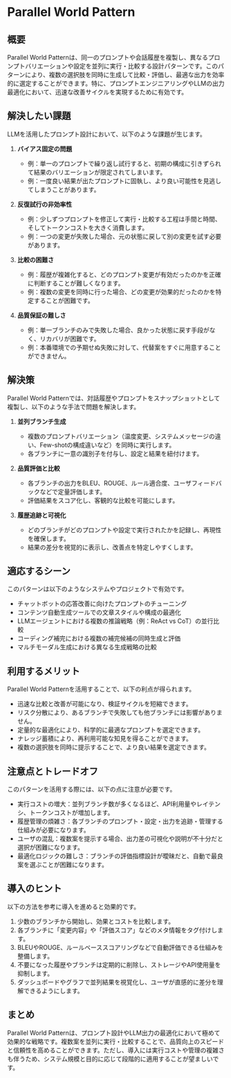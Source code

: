# Parallel World Pattern

## 概要

Parallel World Patternは、同一のプロンプトや会話履歴を複製し、異なるプロンプトバリエーションや設定を並列に実行・比較する設計パターンです。このパターンにより、複数の選択肢を同時に生成して比較・評価し、最適な出力を効率的に選定することができます。特に、プロンプトエンジニアリングやLLMの出力最適化において、迅速な改善サイクルを実現するために有効です。

## 解決したい課題

LLMを活用したプロンプト設計において、以下のような課題が生じます。

1. **バイアス固定の問題**
   - 例：単一のプロンプトで繰り返し試行すると、初期の構成に引きずられて結果のバリエーションが限定されてしまいます。
   - 例：一度良い結果が出たプロンプトに固執し、より良い可能性を見逃してしまうことがあります。

2. **反復試行の非効率性**
   - 例：少しずつプロンプトを修正して実行・比較する工程は手間と時間、そしてトークンコストを大きく消費します。
   - 例：一つの変更が失敗した場合、元の状態に戻して別の変更を試す必要があります。

3. **比較の困難さ**
   - 例：履歴が複雑化すると、どのプロンプト変更が有効だったのかを正確に判断することが難しくなります。
   - 例：複数の変更を同時に行った場合、どの変更が効果的だったのかを特定することが困難です。

4. **品質保証の難しさ**
   - 例：単一ブランチのみで失敗した場合、良かった状態に戻す手段がなく、リカバリが困難です。
   - 例：本番環境での予期せぬ失敗に対して、代替案をすぐに用意することができません。

## 解決策

Parallel World Patternでは、対話履歴やプロンプトをスナップショットとして複製し、以下のような手法で問題を解決します。

1. **並列ブランチ生成**
   - 複数のプロンプトバリエーション（温度変更、システムメッセージの違い、Few-shotの構成違いなど）を同時に実行します。
   - 各ブランチに一意の識別子を付与し、設定と結果を紐付けます。

2. **品質評価と比較**
   - 各ブランチの出力をBLEU、ROUGE、ルール適合度、ユーザフィードバックなどで定量評価します。
   - 評価結果をスコア化し、客観的な比較を可能にします。

3. **履歴追跡と可視化**
   - どのブランチがどのプロンプトや設定で実行されたかを記録し、再現性を確保します。
   - 結果の差分を視覚的に表示し、改善点を特定しやすくします。

## 適応するシーン

このパターンは以下のようなシステムやプロジェクトで有効です。

- チャットボットの応答改善に向けたプロンプトのチューニング
- コンテンツ自動生成ツールでの文章スタイルや構成の最適化
- LLMエージェントにおける複数の推論戦略（例：ReAct vs CoT）の並行比較
- コーディング補完における複数の補完候補の同時生成と評価
- マルチモーダル生成における異なる生成戦略の比較

## 利用するメリット

Parallel World Patternを活用することで、以下の利点が得られます。

- 迅速な比較と改善が可能になり、検証サイクルを短縮できます。
- リスク分散により、あるブランチで失敗しても他ブランチには影響がありません。
- 定量的な最適化により、科学的に最適なプロンプトを選定できます。
- ナレッジ蓄積により、再利用可能な知見を得ることができます。
- 複数の選択肢を同時に提示することで、より良い結果を選定できます。

## 注意点とトレードオフ

このパターンを活用する際には、以下の点に注意が必要です。

- 実行コストの増大：並列ブランチ数が多くなるほど、API利用量やレイテンシ、トークンコストが増加します。
- 履歴管理の煩雑さ：各ブランチのプロンプト・設定・出力を追跡・管理する仕組みが必要になります。
- ユーザの混乱：複数案を提示する場合、出力差の可視化や説明が不十分だと選択が困難になります。
- 最適化ロジックの難しさ：ブランチの評価指標設計が曖昧だと、自動で最良案を選ぶことが困難になります。

## 導入のヒント

以下の方法を参考に導入を進めると効果的です。

1. 少数のブランチから開始し、効果とコストを比較します。
2. 各ブランチに「変更内容」や「評価スコア」などのメタ情報をタグ付けします。
3. BLEUやROUGE、ルールベーススコアリングなどで自動評価できる仕組みを整備します。
4. 不要になった履歴やブランチは定期的に削除し、ストレージやAPI使用量を抑制します。
5. ダッシュボードやグラフで並列結果を視覚化し、ユーザが直感的に差分を理解できるようにします。

## まとめ

Parallel World Patternは、プロンプト設計やLLM出力の最適化において極めて効果的な戦略です。複数案を並列に実行・比較することで、品質向上のスピードと信頼性を高めることができます。ただし、導入には実行コストや管理の複雑さも伴うため、システム規模と目的に応じて段階的に適用することが望ましいです。
